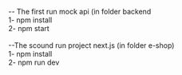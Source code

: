 -- The first run mock api (in folder backend <br />
      1- npm install <br />
      2- npm start <br />
      <br />
--The scound run project next.js (in folder e-shop) <br />
      1- npm install <br />
      2- npm run dev <br />
